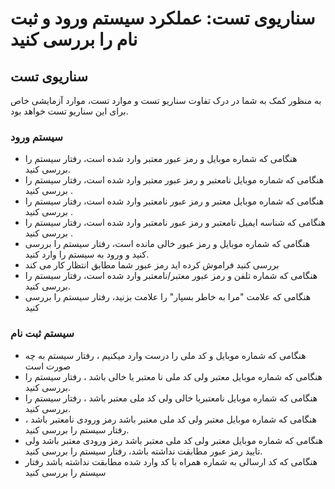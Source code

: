 # سناریوی تست: عملکرد سیستم ورود و ثبت نام  را بررسی کنید

## سناریوی تست

به منظور کمک به شما در درک تفاوت سناریو تست و موارد تست، موارد آزمایشی خاص برای این سناریو تست خواهد بود.

### سیستم ورود

- هنگامی که شماره موبایل و رمز عبور معتبر وارد شده است، رفتار سیستم را بررسی کنید.
- هنگامی که شماره موبایل نامعتبر و رمز عبور معتبر وارد شده است، رفتار سیستم را بررسی کنید .
- هنگامی که شماره موبایل معتبر و رمز عبور نامعتبر وارد شده است، رفتار سیستم را بررسی کنید .
- هنگامی که شناسه ایمیل نامعتبر و رمز عبور نامعتبر وارد شده است، رفتار سیستم را بررسی کنید .
- هنگامی که شماره موبایل و رمز عبور خالی مانده است، رفتار سیستم را بررسی کنید و ورود به سیستم را وارد کنید.
- بررسی کنید فراموش کرده اید رمز عبور شما مطابق انتظار کار می کند
- هنگامی که شماره تلفن و رمز عبور معتبر/نامعتبر وارد شده است، رفتار سیستم را بررسی کنید.
- هنگامی که علامت "مرا به خاطر بسپار" را علامت بزنید، رفتار سیستم را بررسی کنید

### سیستم ثبت نام

- هنگامی که شماره موبایل و کد ملی را درست وارد میکنیم ، رفتار سیستم به چه صورت است 
- هنگامی که شماره موبایل معتبر ولی کد ملی نا معتبر یا خالی باشد ، رفتار سیستم را بررسی کنید.
- هنگامی که شماره موبایل نامعتبریا خالی  ولی کد ملی معتبر باشد ، رفتار سیستم را بررسی کنید.
- هنگامی که شماره موبایل معتبر ولی کد ملی معتبر باشد  رمز ورودی نامعتبر باشد ، رفتار سیستم را بررسی کنید.
- هنگامی که شماره موبایل معتبر ولی کد ملی معتبر باشد  رمز ورودی معتبر باشد ولی تایید رمز عبور مطابقت نداشته باشد، رفتار سیستم را بررسی کنید.
- هنگامی که کد ارسالی به شماره همراه با کد وارد شده  مطابقت نداشته باشد رفتار سیستم را بررسی کنید
